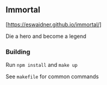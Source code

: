 ## Immortal
[https://eswaidner.github.io/immortal/]

Die a hero and become a legend

### Building
Run `npm install` and `make up`

See `makefile` for common commands
